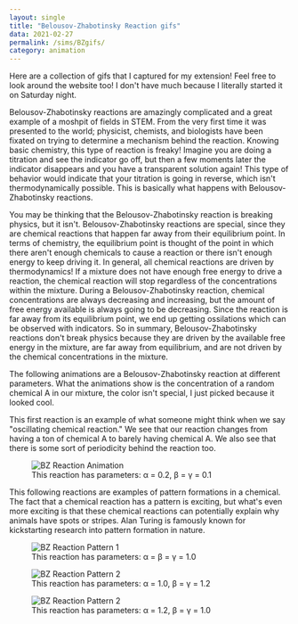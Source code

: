 ```yaml
---
layout: single
title: "Belousov-Zhabotinsky Reaction gifs"
data: 2021-02-27
permalink: /sims/BZgifs/
category: animation
---
```


Here are a collection of gifs that I captured for my extension! Feel free to look around the website too! I don't have much because I literally started it on Saturday night.

Belousov-Zhabotinsky reactions are amazingly complicated and a great example of a moshpit of fields in STEM. From the very first time it was presented to the world; physicist, chemists, and biologists have been fixated on trying to determine a mechanism behind the reaction. Knowing basic chemistry, this type of reaction is freaky! Imagine you are doing a titration and see the indicator go off, but then a few moments later the indicator disappears and you have a transparent solution again! This type of behavior would indicate that your titration is going in reverse, which isn't thermodynamically possible. This is basically what happens with Belousov-Zhabotinsky reactions.

You may be thinking that the Belousov-Zhabotinsky reaction is breaking physics, but it isn't. Belousov-Zhabotinsky reactions are special, since they are chemical reactions that happen far away from their equilibrium point. In terms of chemistry, the equilibrium point is thought of the point in which there aren't enough chemicals to cause a reaction or there isn't enough energy to keep driving it. In general, all chemical reactions are driven by thermodynamics! If a mixture does not have enough free energy to drive a reaction, the chemical reaction will stop regardless of the concentrations within the mixture. During a Belousov-Zhabotinsky reaction, chemical concentrations are always decreasing and increasing, but the amount of free energy available is always going to be decreasing. Since the reaction is far away from its equilibrium point, we end up getting ossilations which can be observed with indicators. So in summary, Belousov-Zhabotinsky reactions don't break physics because they are driven by the available free energy in the mixture, are far away from equilibrium, and are not driven by the chemical concentrations in the mixture.

The following animations are a Belousov-Zhabotinsky reaction at different parameters. What the animations show is the concentration of a random chemical A in our mixture, the color isn't special, I just picked because it looked cool.

<body>

This first reaction is an example of what someone might think when we say "oscillating chemical reaction." We see that our reaction changes from having a ton of chemical A to barely having chemical A. We also see that there is some sort of periodicity behind the reaction too. 
<figure>

<img src = "/assets/gifs/BZSim_02_01_01.gif" loading = "lazy" alt = "BZ Reaction Animation">

<figcaption> This reaction has parameters: &alpha; = 0.2, &beta; = &gamma; = 0.1 </figcaption>

</figure>

This following reactions are examples of pattern formations in a chemical. The fact that a chemical reaction has a pattern is exciting, but what's even more exciting is that these chemical reactions can potentially explain why animals have spots or stripes. Alan Turing is famously known for kickstarting research into pattern formation in nature.

<figure>

<img src = "/assets/gifs/BZSim_10_10_10.gif" loading = "lazy" alt = "BZ Reaction Pattern 1">

<figcaption> This reaction has parameters: &alpha; = &beta; = &gamma; = 1.0 </figcaption>

</figure>

<figure>

<img src = "/assets/gifs/BZSim_10_12_12.gif" loading = "lazy" alt = "BZ Reaction Pattern 2">

<figcaption> This reaction has parameters: &alpha; = 1.0, &beta; = &gamma; = 1.2 </figcaption>

</figure>

<figure>

<img src = "/assets/gifs/BZSim_12_10_10.gif" loading = "lazy" alt = "BZ Reaction Pattern 2">

<figcaption> This reaction has parameters: &alpha; = 1.2, &beta; = &gamma; = 1.0 </figcaption>

</figure>

</body>

